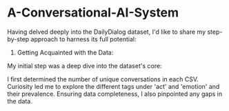 # A-Conversational-AI-System

Having delved deeply into the DailyDialog dataset, I'd like to share my step-by-step approach to harness its full potential:
1. Getting Acquainted with the Data:

My initial step was a deep dive into the dataset's core:

I first determined the number of unique conversations in each CSV.
Curiosity led me to explore the different tags under 'act' and 'emotion' and their prevalence.
Ensuring data completeness, I also pinpointed any gaps in the data.
